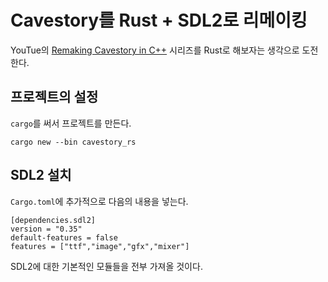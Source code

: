 # Cavestory를 Rust + SDL2로 리메이킹

YouTue의 [Remaking Cavestory in C++](https://www.youtube.com/watch?v=ETvApbD5xRo&list=PLNOBk_id22bw6LXhrGfhVwqQIa-M2MsLa) 시리즈를 Rust로 해보자는 생각으로 도전한다.

## 프로젝트의 설정

`cargo`를 써서 프로젝트를 만든다.

```
cargo new --bin cavestory_rs
```

## SDL2 설치

`Cargo.toml`에 추가적으로 다음의 내용을 넣는다.

```
[dependencies.sdl2]
version = "0.35"
default-features = false
features = ["ttf","image","gfx","mixer"]
```

SDL2에 대한 기본적인 모듈들을 전부 가져올 것이다.

